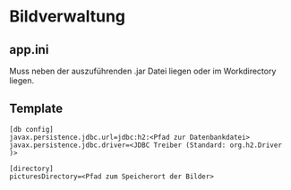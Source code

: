 # Bildverwaltung

## app.ini

Muss neben der auszuführenden .jar Datei liegen oder im Workdirectory liegen.

## Template

```
[db config]
javax.persistence.jdbc.url=jdbc:h2:<Pfad zur Datenbankdatei>
javax.persistence.jdbc.driver=<JDBC Treiber (Standard: org.h2.Driver )>

[directory]
picturesDirectory=<Pfad zum Speicherort der Bilder>


```

